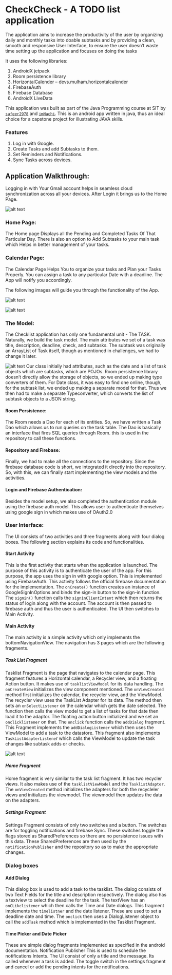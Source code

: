# CheckCheck - A TODO list application

The application aims to increase the productivity of the user by organizing daily and monthly tasks into doable subtasks and by providing a clean, smooth and responsive User Interface, to ensure the user doesn’t waste time setting up the application and focuses on doing the tasks

It uses the following libraries:
1. AndroidX jetpack
2. Room persistence library
3. HorizontalCalender – devs.mulham.horizontalcalender
4. FirebaseAuth
5. Firebase Database
6. AndroidX LiveData

This application was built as part of the Java Programming course at SIT by [`safeer2978`](https://github.com/safeer2978) and [`imNachi`](https://github.com/imNachi). This is an android app written in java, thus an ideal choice for a capstone project for illustrating JAVA skills.

### Features

1. Log in with Google.
3. Create Tasks and add Subtasks to them.
2. Set Reminders and Notifications.
3. Sync Tasks across devices.


## Application Walkthrough:

Logging in with Your Gmail account helps in seamless cloud synchronization across all your devices.
After Login it brings us to the Home Page.

![alt text](https://github.com/safeer2978/CheckCheck/blob/master/Diagrams/main.png)

### Home Page:
The Home page Displays all the Pending and Completed Tasks Of That Particular Day. There is also an option to Add Subtasks to your main task which Helps in better management of your tasks.

### Calendar Page:
The Calendar Page Helps You to organize your tasks and Plan your Tasks Properly.
You can assign a task to any particular Date with a deadline. The App will notify you accordingly.

The following images will guide you through the functionality of the App.

![alt text](https://github.com/safeer2978/CheckCheck/blob/master/Diagrams/addTasks.png)

![alt text](https://github.com/safeer2978/CheckCheck/blob/master/Diagrams/subTasks.png)

### The Model: 
The Checklist application has only one fundamental unit - The TASK. Naturally, we build the task model. The main attributes we set of a task was title, description, deadline, check, and subtasks. The subtask was originally an ArrayList of Task itself, though as mentioned in challenges, we had to change it later.

![alt text](https://github.com/safeer2978/CheckCheck/blob/master/Diagrams/model.png)
Our class initially had attributes, such as the date and a list of task objects which are subtasks, which are POJOs. Room persistence library doesn’t directly allow the storage of objects, so we ended up making type converters of them. For Date class, it was easy to find one online, though, for the subtask list, we ended up making a separate model for that. Thus we then had to make a separate Typeconverter, which converts the list of subtask objects to a JSON string. 


#### Room Persistence:

The Room needs a Dao for each of its entities. So, we have written a Task Dao which allows us to run queries on the task table. 
The Dao is basically an interface that fires SQL queries through Room. this is used in the repository to call these functions.

#### Repository and Firebase:

Finally, we had to make all the connections to the repository. Since the firebase database code is short, we integrated it directly into the repository. So, with this, we can finally start implementing the view models and the activities. 

#### Login and Firebase Authentication:

Besides the model setup, we also completed the authentication module using the firebase auth model. This allows user to authenticate themselves using google sign in which makes use of OAuth2.0


### User Interface:
The UI consists of two activities and three fragments along with four dialog boxes. The following section explains its code and functionalities.

#### Start Activity
This is the first activity that starts when the application is launched. The purpose of this activity is to authenticate the user of the app. For this purpose, the app uses the sign in with google option. This is implemented using FirebaseAuth. This activity follows the official firebase documentation for the implementation. 
The `onCreate()` function creates an instance of GoogleSignInOptions and binds the sign-in button to the sign-in function.
The `signin()` function calls the `signinClientIntent` which then returns the status of login along with the account. The account is then passed to firebase auth and thus the user is authenticated. The UI then switches to Main Activity.

#### Main Activity
The main activity is a simple activity which only implements the bottomNavigationView. The navigation has 3 pages which are the following fragments.

##### Task List Fragment
Tasklist Fragment is the page that navigates to the calendar page. This fragment features a Horizontal calendar, a Recycler view, and a floating Action button. It makes use of `tasklistViewModel` for its data handling.
The `onCreateView` initializes the view component mentioned.
The `onViewCreated` method first initializes the calendar, the recycler view, and the ViewModel.
The recycler view uses the TaskList Adapter for its data. The method then sets an `onSelectListener` on the calendar which gets the date selected. The function then calls the view model to get a list of tasks for that date then load it to the adaptor.
The floating action button initialized and we set an `onclicklistener` on that. The `onclick` function calls the `addDialog` fragment. This Fragment implements the `addDialogListener` which then uses the ViewModel to add a task to the datastore. 
This fragment also implements `TaskListAdapterListene`r which calls the ViewModel to update the task changes like subtask adds or checks. 

![alt text](https://github.com/safeer2978/CheckCheck/blob/master/Diagrams/taskList.png)

##### Home Fragment

Home fragment is very similar to the task list fragment. It has two recycler views. It also makes use of the `tasklistViewModel` and the `TasklistAdapter`.
The `onViewCreated` method initializes the adapters for both the recycleler views and initializes the viewmodel. The viewmodel then updates the data on the adapters.

##### Settings Fragment

Settings Fragment consists of only two switches and a button.
The switches are for toggling notifications and firebase Sync. These switches toggle the flags stored as SharedPreferences so there are no persistence issues with this data. These SharedPreferences are then used by the `notificationPublisher` and the repository so as to make the appropriate changes.

### Dialog boxes

#### Add Dialog

This dialog box is used to add a task to the tasklist. The dialog consists of two Text Fields for the title and description respectively. The dialog also has a textview to select the deadline for the task. The textView has an `onCLikclistener` which then calls the Time and Date dialogs. This fragment implements the `timelistner` and the date listener. These are used to set a deadline date and time. The `onclick` then uses a DialogListener object to call the `addTask` method which is implemented in the Tasklist Fragment.

#### Time Picker and Date Picker

These are simple dialog fragments implemented as specified in the android documentation.
Notification Publisher
This is used to schedule the notifications Intents. The UI consist of only a title and the message. Its called whenever a task is added. The toggle switch in the settings fragment and cancel or add the pending intents for the notifications.